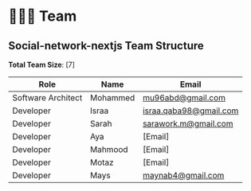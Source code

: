 # 🧑🤝🧑 Team

## Social-network-nextjs Team Structure

**Total Team Size**: \[7]

| Role               | Name     | Email                                                   |
| ------------------ | -------- | ------------------------------------------------------- |
| Software Architect | Mohammed | [mu96abd@gmail.com](mailto:mu96abd@gmail.com)           |
| Developer          | Israa    | [israa.qaba98@gmail.com](mailto:israa.qaba98@gmail.com) |
| Developer          | Sarah    | [sarawork.m@gmail.com](mailto:sarawork.m@gmail.com)     |
| Developer          | Aya      | \[Email]                                                |
| Developer          | Mahmood  | \[Email]                                                |
| Developer          | Motaz    | \[Email]                                                |
| Developer          | Mays     | [maynab4@gmail.com](mailto:maynab4@gmail.com)           |

